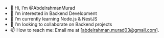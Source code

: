 - 👋 Hi, I’m @AbdelrahmanMurad
- 👀 I’m interested in Backend Development
- 🌱 I’m currently learning Node.js & NestJS
- 💞️ I’m looking to collaborate on Backend projects
- 📫 How to reach me: Email me at [abdelrahman.murad03@gmail.com].

<!---
AbdelrahmanMurad/AbdelrahmanMurad is a ✨ special ✨ repository because its `README.md` (this file) appears on your GitHub profile.
You can click the Preview link to take a look at your changes.
--->
